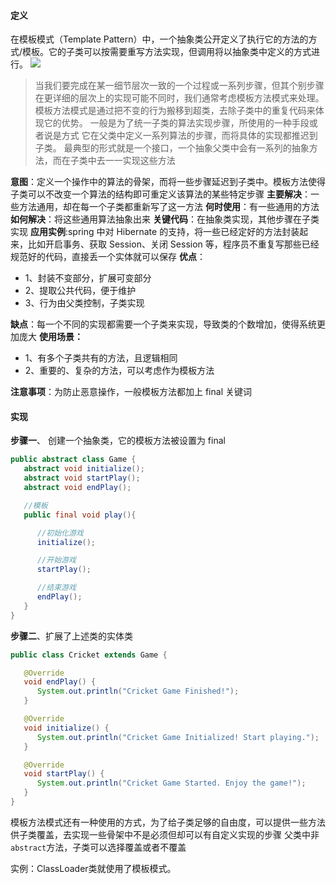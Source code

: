 #### 定义
在模板模式（Template Pattern）中，一个抽象类公开定义了执行它的方法的方式/模板。它的子类可以按需要重写方法实现，但调用将以抽象类中定义的方式进行。
![](https://i.loli.net/2018/03/09/5aa2ab5c94548.png)
> 当我们要完成在某一细节层次一致的一个过程或一系列步骤，但其个别步骤在更详细的层次上的实现可能不同时，我们通常考虑模板方法模式来处理。
> 模板方法模式是通过把不变的行为搬移到超类，去除子类中的重复代码来体现它的优势。
> 一般是为了统一子类的算法实现步骤，所使用的一种手段或者说是方式
> 它在父类中定义一系列算法的步骤，而将具体的实现都推迟到子类。
最典型的形式就是一个接口，一个抽象父类中会有一系列的抽象方法，而在子类中去一一实现这些方法

**意图**：定义一个操作中的算法的骨架，而将一些步骤延迟到子类中。模板方法使得子类可以不改变一个算法的结构即可重定义该算法的某些特定步骤
**主要解决**：一些方法通用，却在每一个子类都重新写了这一方法
**何时使用**：有一些通用的方法
**如何解决**：将这些通用算法抽象出来
**关键代码**：在抽象类实现，其他步骤在子类实现
**应用实例**:spring 中对 Hibernate 的支持，将一些已经定好的方法封装起来，比如开启事务、获取 Session、关闭 Session 等，程序员不重复写那些已经规范好的代码，直接丢一个实体就可以保存
**优点**：
- 1、封装不变部分，扩展可变部分
- 2、提取公共代码，便于维护
- 3、行为由父类控制，子类实现

**缺点**：每一个不同的实现都需要一个子类来实现，导致类的个数增加，使得系统更加庞大
**使用场景：**
- 1、有多个子类共有的方法，且逻辑相同
- 2、重要的、复杂的方法，可以考虑作为模板方法

**注意事项**：为防止恶意操作，一般模板方法都加上 final 关键词

#### 实现
**步骤一**、 创建一个抽象类，它的模板方法被设置为 final
```java
public abstract class Game {
   abstract void initialize();
   abstract void startPlay();
   abstract void endPlay();

   //模板
   public final void play(){

      //初始化游戏
      initialize();

      //开始游戏
      startPlay();

      //结束游戏
      endPlay();
   }
}
```
**步骤二**、扩展了上述类的实体类
```java
public class Cricket extends Game {

   @Override
   void endPlay() {
      System.out.println("Cricket Game Finished!");
   }

   @Override
   void initialize() {
      System.out.println("Cricket Game Initialized! Start playing.");
   }

   @Override
   void startPlay() {
      System.out.println("Cricket Game Started. Enjoy the game!");
   }
}
```
模板方法模式还有一种使用的方式，为了给子类足够的自由度，可以提供一些方法供子类覆盖，去实现一些骨架中不是必须但却可以有自定义实现的步骤 父类中非`abstract`方法，子类可以选择覆盖或者不覆盖

实例：ClassLoader类就使用了模板模式。
